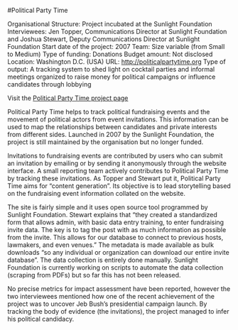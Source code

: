 #Political Party Time

Organisational Structure: Project incubated at the Sunlight Foundation
Interviewees: Jen Topper, Communications Director at Sunlight Foundation and Joshua Stewart, Deputy Communications Director at Sunlight Foundation
Start date of the project: 2007
Team: Size variable (from Small to Medium)
Type of funding: Donations
Budget amount: Not disclosed
Location: Washington D.C. (USA)
URL: http://politicalpartytime.org
Type of output: A tracking system to shed light on cocktail parties and informal meetings organized to raise money for political campaigns or influence candidates through lobbying

Visit the [Political Party Time project page](../projects/political-party-time.html)

Political Party Time helps to track political fundraising events and the movement of political actors from event invitations. This information can be used to map the relationships between candidates and private interests from different sides. Launched in 2007 by the Sunlight Foundation, the project is still maintained by the organisation but no longer funded.

Invitations to fundraising events are contributed by users who can submit an invitation by emailing or by sending it anonymously through the website interface. A small reporting team actively contributes to Political Party Time by tracking these invitations. As Topper and Stewart put it, Political Party Time aims for “content generation”. Its objective is to lead storytelling based on the fundraising event information collated on the website.
 
The site is fairly simple and it uses open source tool programmed by Sunlight Foundation. Stewart explains that “they created a standardized form that allows admin, with basic data entry training, to enter fundraising invite data. The key is to tag the post with as much information as possible from the invite. This allows for our database to connect to previous hosts, lawmakers, and even venues.” The metadata is made available as bulk downloads “so any individual or organization can download our entire invite database”. The data collection is entirely done manually. Sunlight Foundation is currently working on scripts to automate the data collection (scraping from PDFs) but so far this has not been released.

No precise metrics for impact assessment have been reported, however the two interviewees mentioned how one of the recent achievement of the project was to uncover Jeb Bush’s presidential campaign launch. By tracking the body of evidence (the invitations), the project managed to infer his political candidacy.
